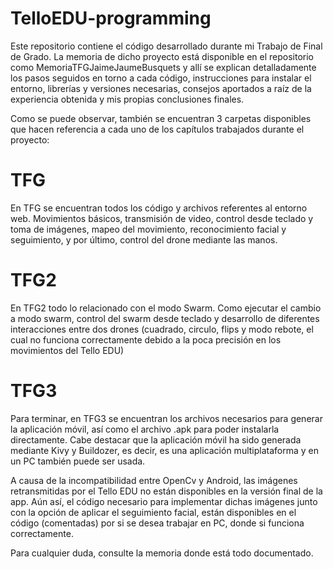 # TelloEDU-programming

Este repositorio contiene el código desarrollado durante mi Trabajo de Final de Grado. La memoria de dicho proyecto está disponible en el repositorio como MemoriaTFGJaimeJaumeBusquets y allí se explican detalladamente los pasos seguidos en torno a cada código, instrucciones para instalar el entorno, librerías y versiones necesarias, consejos aportados a raíz de la experiencia obtenida y mis propias conclusiones finales.

Como se puede observar, también se encuentran 3 carpetas disponibles que hacen referencia a cada uno de los capítulos trabajados durante el proyecto:

# TFG
En TFG se encuentran todos los código y archivos referentes al entorno web. Movimientos básicos, transmisión de video, control desde teclado y toma de imágenes, mapeo del movimiento, reconocimiento facial y seguimiento, y por último, control del drone mediante las manos.
# TFG2
En TFG2 todo lo relacionado con el modo Swarm. Como ejecutar el cambio a modo swarm, control del swarm desde teclado y desarrollo de diferentes interacciones entre dos drones (cuadrado, circulo, flips y modo rebote, el cual no funciona correctamente debido a la poca precisión en los movimientos del Tello EDU)
# TFG3
Para terminar, en TFG3 se encuentran los archivos necesarios para generar la aplicación móvil, así como el archivo .apk para poder instalarla directamente. Cabe destacar que la aplicación móvil ha sido generada mediante Kivy y Buildozer, es decir, es una aplicación multiplataforma y en un PC también puede ser usada.

A causa de la incompatibilidad entre OpenCv y Android, las imágenes retransmitidas por el Tello EDU no están disponibles en la versión final de la app. Aún así, el código necesario para implementar dichas imágenes junto con la opción de aplicar el seguimiento facial, están disponibles en el código (comentadas) por si se desea trabajar en PC, donde si funciona correctamente. 

Para cualquier duda, consulte la memoria donde está todo documentado.
